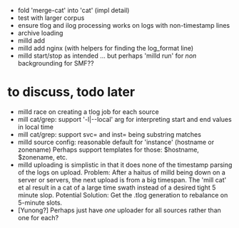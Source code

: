 - fold 'merge-cat' into 'cat' (impl detail)
- test with larger corpus
- ensure tlog and ilog processing works on logs with non-timestamp lines
- archive loading
- milld add
- milld add nginx (with helpers for finding the log_format line)
- milld start/stop as intended ... but perhaps 'milld run' for *non* backgrounding
  for SMF??


# to discuss, todo later

- milld race on creating a tlog job for each source
- mill cat/grep: support '-l|--local' arg for interpreting start and end values in local time
- mill cat/grep: support svc= and inst= being substring matches
- milld source config: reasonable default for 'instance' (hostname or zonename)
  Perhaps support templates for those: $hostname, $zonename, etc.
- milld uploading is simplistic in that it does none of the timestamp parsing
  of the logs on upload.
  Problem: After a haitus of milld being down on a server or servers, the next
  upload is from a big timespan. The 'mill cat' et al result in a cat of a large
  time swath instead of a desired tight 5 minute slop.
  Potential Solution: Get the .tlog generation to rebalance on 5-minute
  slots.
- [Yunong?] Perhaps just have *one* uploader for all sources rather than one
  for each?

